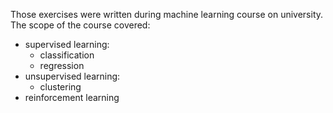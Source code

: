 Those exercises were written during machine learning course on university. The scope of the course covered:
- supervised learning:
	- classification
	- regression
- unsupervised learning:
	- clustering
- reinforcement learning

